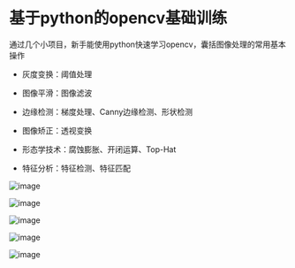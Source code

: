 # 基于python的opencv基础训练

通过几个小项目，新手能使用python快速学习opencv，囊括图像处理的常用基本操作

+ 灰度变换：阈值处理

+ 图像平滑：图像滤波

+ 边缘检测：梯度处理、Canny边缘检测、形状检测

+ 图像矫正：透视变换

+ 形态学技术：腐蚀膨胀、开闭运算、Top-Hat

+ 特征分析：特征检测、特征匹配

![image](https://github.com/Ayonveig/pycv-training/blob/main/1.template_match/resImgs/tmpRect.png)

![image](https://github.com/Ayonveig/pycv-training/blob/main/1.template_match/resImgs/cardGrad.png)

![image](https://github.com/Ayonveig/pycv-training/blob/main/1.template_match/resImgs/result.png)

![image](https://github.com/Ayonveig/pycv-training/blob/main/2.image_warp/resImgs/result.png)

![image](https://github.com/Ayonveig/pycv-training/blob/main/3.image_stitch/resImgs/keypointmatcher.png)
